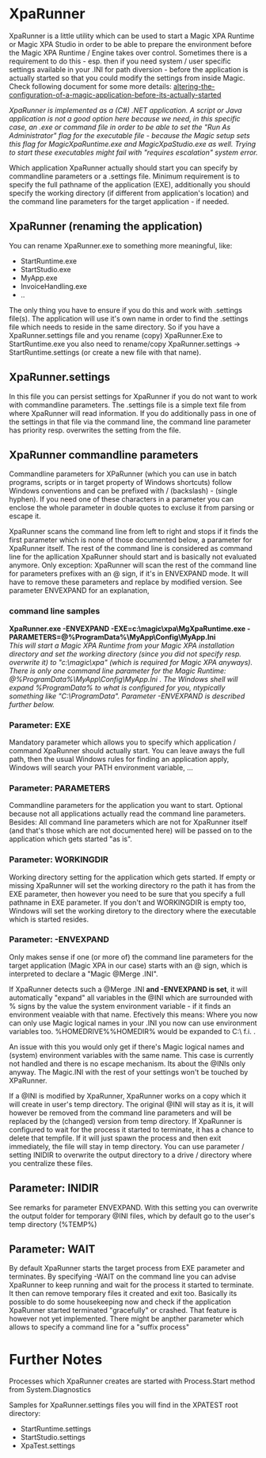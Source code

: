 # XpaRunner

XpaRunner is a little utility which can be used to start a Magic XPA Runtime or Magic XPA Studio in order to be able to prepare the environment before 
the Magic XPA Runtime / Engine takes over control. Sometimes there is a requirement to do this - esp. then if you need system / user specific 
settings available in your .INI for path diversion - before the application is actually started so that you could modify the settings from inside Magic.
Check following document for some more details: [altering-the-configuration-of-a-magic-application-before-its-actually-started](/XPATests/Doc/Installation/Magic.md#altering-the-configuration-of-a-magic-application-before-its-actually-started)  

_XpaRunner is implemented as a (C#) .NET application. A script or Java application is not a good option here because we need, in this specific case, an .exe or 
command file in order to be able to set the "Run As Administrator" flag for the executable file - because the Magic setup sets this flag for
MagicXpaRuntime.exe and MagicXpaStudio.exe as well. Trying to start these executables might fail with "requires escalation" system error._  

Which application XpaRunner actually should start you can specify by commandline parameters or a .settings file. Minimum requirement is to
specify the full pathname of the application (EXE), additionally you should specify the working directory (if different from application's 
location) and the command line parameters for the target application - if needed.  

## XpaRunner (renaming the application)
You can rename XpaRunner.exe to something more meaningful, like:
+ StartRuntime.exe
+ StartStudio.exe
+ MyApp.exe
+ InvoiceHandling.exe
+ ..

The only thing you have to ensure if you do this and work with .settings file(s). The application will use it's own name in order to find the 
.settings file which needs to reside in the same directory. So if you have a XpaRunner.settings file and you rename (copy) XpaRunner.Exe to
StartRuntime.exe you also need to rename/copy XpaRunner.settings -> StartRuntime.settings (or create a new file with that name).
  
## XpaRunner.settings
In this file you can persist settings for XpaRunner if you do not want to work with commandline parameters. The .settings file is a simple 
text file from where XpaRunner will read information. If you do additionally pass in one of the settings in that file via the command line, 
the command line parameter has priority resp. overwrites the setting from the file.  

## XpaRunner commandline parameters

Commandline parameters for XPaRunner (which you can use in batch programs, scripts or in target property of Windows shortcuts) follow Windows
conventions and can be prefixed with / (backslash) - (single hyphen). If you need one of these characters in a parameter 
you can enclose the whole parameter in double quotes to excluse it from parsing or escape it.

XpaRunner scans the command line from left to right and stops if it finds the first parameter which is none of those documented below,
a parameter for XpaRunner itself. The rest of the command line is considered as command line for the apllication XpaRunner should start and
is basically not evaluated anymore. Only exception: XpaRunner will scan the rest of the command line for parameters prefixes with an @ sign,
if it's in ENVEXPAND mode. It will have to remove these parameters and replace by modified version. See parameter ENVEXPAND for an explanation,

### command line samples
**XpaRunner.exe -ENVEXPAND -EXE=c:\magic\xpa\MgXpaRuntime.exe -PARAMETERS=@%ProgramData%\MyApp\Config\MyApp.Ini**  
_This will start a Magic XPA Runtime from your Magic XPA installation directory and set the working directory (since you did not specify resp. 
overwrite it) to "c:\magic\xpa" (which is required for Magic XPA anyways). There is only one command line parameter for the Magic Runtime:  
@%ProgramData%\MyApp\Config\MyApp.Ini . The Windows shell will expand %ProgramData% to what is configured for you, ntypically something like "C:\ProgramData". Parameter -ENVEXPAND 
is described further below._

### Parameter: EXE
Mandatory parameter which allows you to specify which application / command XpaRunner should actually start. You can leave aways the full path,
then the usual Windows rules for finding an application apply, Windows will search your PATH environment variable, ...  

### Parameter: PARAMETERS
Commandline parameters for the application you want to start. Optional because not all applications actually read the command line parameters. Besides: 
All command line parameters which are not for XpaRunner itself (and that's those which are not documented here) will be passed on to the application which 
gets started "as is".  

### Parameter: WORKINGDIR
Working directory setting for the application which gets started. If empty or missing XpaRunner will set the working directory ro the path
it has from the EXE parameter, then however you need to be sure that you specify a full pathname in EXE parameter. If you don't and WORKINGDIR
is empty too, Windows will set the working diretory to the directory where the executable which is started resides.

### Parameter: -ENVEXPAND
Only makes sense if one (or more of) the command line parameters for the target application (Magic XPA in our case) starts with an @ sign, 
which is interpreted to declare a "Magic @Merge .INI". 

If XpaRunner detects such a @Merge .INI **and -ENVEXPAND is set**, it will automatically "expand" all variables in the @INI which are surrounded 
with % signs by the value the system environment variable - if it finds an environment veaiable with that name. Efectively this means: Where
you now can only use Magic logical names in your .INI you now can use environment variables too. %HOMEDRIVE%%HOMEDIR% would be expanded to C:\ f.i. .  

An issue with this you would only get if there's Magic logical names and (system) environment variables with the same name. This case 
is currently not handled and there is no escape mechanism. Its about the @INIs only anyway. The Magic.INI with the rest of your settings
won't be touched by XPaRunner.  
  
If a @INI is modified by XpaRunner, XpaRunner works on a copy which it will create in user's temp directory. The original @INI will stay
as it is, it will however be removed from the command line parameters and will be replaced by the (changed) version from temp directory.
If XpaRunner is configured to wait for the process it started to terminate, it has a chance to delete that tempfile. If it will just 
spawn the process and then exit immediately, the file will stay in temp directory. You can use parameter / setting INIDIR to overwrite the output directory 
 to a drive / directory where you centralize these files. 
 
## Parameter: INIDIR
See remarks for parameter ENVEXPAND. With this setting you can overwrite the output folder for temporary @INI files, which by 
default go to the user's temp directory (%TEMP%)

## Parameter: WAIT
By default XpaRunner starts the target process from EXE parameter and terminates. By specifying -WAIT on the command line you can
advise XpaRunner to keep running and wait for the process it started to terminate. It then can remove temporary files it created and exit
too. Basically its possible to do some housekeeping now and check if the application XpaRunner started terminated "gracefully" or crashed.
That feature is however not yet implemented. There might be anpther parameter which allows to specify a command line for a "suffix process"

# Further Notes

Processes which XpaRunner creates are started with Process.Start method from System.Diagnostics

Samples for XpaRunner.settings files you will find in the XPATEST root directory:  
+ StartRuntime.settings
+ StartStudio.settings
+ XpaTest.settings
  

 
 







